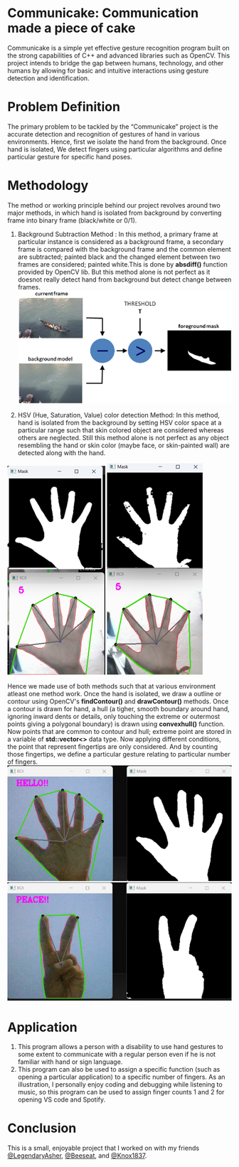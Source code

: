 # Communicake: Communication made a piece of cake
Communicake is a simple yet effective gesture recognition program built on the strong capabilities of C++ and advanced libraries such as OpenCV. This project intends to bridge the gap between humans, technology, and other humans by allowing
for basic and intuitive interactions using gesture detection and identification.

# Problem Definition 
The primary problem to be tackled by the “Communicake” project is the accurate detection and recognition of gestures of hand in various environments. Hence, first we isolate the hand from the background. Once hand is isolated, We detect fingers using particular algorithms and define particular gesture for specific hand poses.

# Methodology 
The method or working principle behind our project revolves around two major methods, in which hand is isolated from background by converting frame into binary frame (black/white or 0/1).
1. Background Subtraction Method : 
In this method, a primary frame at particular instance is considered as a background frame, a secondary frame is compared with the background frame and the common element are subtracted; painted black and the changed element between two frames are considered; painted white.This is done by **absdiff()** function provided by OpenCV lib. But this method alone is not perfect as it doesnot really detect hand from background but detect change between frames.
![Screenshots](./Images/backgroundSubtractionMethod.png)

2. HSV (Hue, Saturation, Value) color detection Method:
In this method, hand is isolated from the background by setting HSV color space at a particular range such that skin colored object are considered whereas others are neglected. Still this method alone is not perfect as any object resembling the hand or skin color (maybe face, or skin-painted wall) are detected along with the hand.

![Screenshots](./Images/backgroundSubtraction.png)
![Screenshots](./Images/hsvColorDetection.png)

Hence we made use of both methods such that at various environment atleast one method work. Once the hand is isolated, we draw a outline or contour using OpenCV's **findContour()** and **drawContour()** methods. Once a contour is drawn for hand, a hull (a tigher, smooth boundary around hand, ignoring inward dents or details, only touching the extreme or outermost points giving a polygonal boundary) is drawn using **convexhull()** function. Now points that are common to contour and hull; extreme point are stored in a variable of **std::vector<>** data type. Now applying different conditions, the point that represent fingertips are only considered. And by counting those fingertips, we define a particular gesture relating to particular number of fingers.
![Screenshots](./Images/hello.png)
![Screenshots](./Images/peace.png)

# Application
1. This program allows a person with a disability to use hand gestures to some extent to communicate with a regular person even if he is not familiar with hand or sign language.
2. This program can also be used to assign a specific function (such as opening a particular application) to a specific number of fingers. As an illustration, I personally enjoy coding and debugging while listening to music, so this program can be used to assign finger counts 1 and 2 for opening VS code and Spotify. 

# Conclusion
This is a small, enjoyable project that I worked on with my friends [@LegendaryAsher](https://github.com/LegendaryAsher), [@Beeseat](https://github.com/Beeseat), and [@Knox1837](https://github.com/Knox1837).
